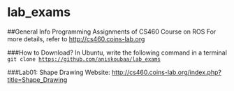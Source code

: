 # lab_exams
##General Info
Programming Assignments of CS460 Course on ROS
For more details, refer to http://cs460.coins-lab.org

###How to Download?
In Ubuntu, write the following command in a terminal<br>
<code>git clone https://github.com/aniskoubaa/lab_exams</code>

###Lab01: Shape Drawing
Website: http://cs460.coins-lab.org/index.php?title=Shape_Drawing
